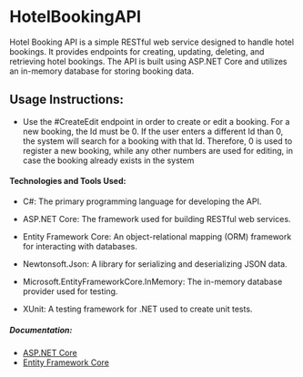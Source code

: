 # HotelBookingAPI

Hotel Booking API is a simple RESTful web service designed to handle hotel bookings. It provides endpoints for creating, updating, deleting, and retrieving hotel bookings. The API is built using ASP.NET Core and utilizes an in-memory database for storing booking data.

## Usage Instructions:
  - Use the #CreateEdit endpoint in order to create or edit a booking. For a new booking, the Id must be 0. If the user enters a different Id than 0, the system will search for a booking with that Id. Therefore, 0 is used to register a new booking, while any other numbers are used for editing, in case the booking already exists in the system

#### Technologies and Tools Used:

  - C#: The primary programming language for developing the API.
    
  - ASP.NET Core: The framework used for building RESTful web services.
    
  - Entity Framework Core: An object-relational mapping (ORM) framework for interacting with databases.

  - Newtonsoft.Json: A library for serializing and deserializing JSON data.

  - Microsoft.EntityFrameworkCore.InMemory: The in-memory database provider used for testing.

  - XUnit: A testing framework for .NET used to create unit tests.

##### Documentation:

   - [ASP.NET Core](https://learn.microsoft.com/en-us/aspnet/core/tutorials/first-web-api?view=aspnetcore-8.0&tabs=visual-studio)
   - [Entity Framework Core](https://learn.microsoft.com/en-us/ef/core/get-started/overview/first-app?tabs=netcore-cli)
